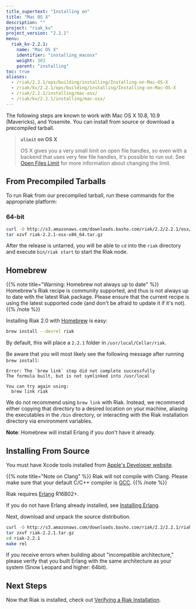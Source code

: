 ```yaml
---
title_supertext: "Installing on"
title: "Mac OS X"
description: ""
project: "riak_kv"
project_version: "2.2.1"
menu:
  riak_kv-2.2.1:
    name: "Mac OS X"
    identifier: "installing_macosx"
    weight: 303
    parent: "installing"
toc: true
aliases:
  - /riak/2.2.1/ops/building/installing/Installing-on-Mac-OS-X
  - /riak/kv/2.2.1/ops/building/installing/Installing-on-Mac-OS-X
  - /riak/2.2.1/installing/mac-osx/
  - /riak/kv/2.2.1/installing/mac-osx/
---
```




[perf open files]: {{<baseurl>}}riak/kv/2.2.1/using/performance/open-files-limit
[install source erlang]: {{<baseurl>}}riak/kv/2.2.1/setup/installing/source/erlang
[install verify]: {{<baseurl>}}riak/kv/2.2.1/setup/installing/verify

The following steps are known to work with Mac OS X 10.8, 10.9
(Mavericks), and Yosemite. You can install from source or download a
precompiled tarball.

> **`ulimit` on OS X**
>
> OS X gives you a very small limit on open file handles, so even with a
backend that uses very few file handles, it's possible to run out. See
[Open Files Limit][perf open files] for more information about changing the limit.


## From Precompiled Tarballs

To run Riak from our precompiled tarball, run these commands for the
appropriate platform:

### 64-bit

```bash
curl -O http://s3.amazonaws.com/downloads.basho.com/riak/2.2/2.2.1/osx/10.8/riak-2.2.1-OSX-x86_64.tar.gz
tar xzvf riak-2.2.1-osx-x86_64.tar.gz
```

After the release is untarred, you will be able to `cd` into the `riak`
directory and execute `bin/riak start` to start the Riak node.

## Homebrew

{{% note title="Warning: Homebrew not always up to date" %}}
Homebrew's Riak recipe is community supported, and thus is not always up to
date with the latest Riak package. Please ensure that the current recipe is
using the latest supported code (and don't be afraid to update it if it's
not).
{{% /note %}}

Installing Riak 2.0 with [Homebrew](http://brew.sh/) is easy:

```bash
brew install --devrel riak
```

By default, this will place a `2.2.1` folder in
`/usr/local/Cellar/riak`.

Be aware that you will most likely see the following message after
running `brew install`:

```
Error: The `brew link` step did not complete successfully
The formula built, but is not symlinked into /usr/local

You can try again using:
  brew link riak
```

We do not recommend using `brew link` with Riak. Instead, we recommend
either copying that directory to a desired location on your machine,
aliasing the executables in the `/bin` directory, or interacting with
the Riak installation directory via environment variables.

**Note**: Homebrew will install Erlang if you don't have it already.

## Installing From Source

You must have Xcode tools installed from [Apple's Developer
website](http://developer.apple.com/).

{{% note title="Note on Clang" %}}
Riak will not compile with Clang. Please make sure that your default C/C++
compiler is [GCC](https://gcc.gnu.org/).
{{% /note %}}

Riak requires [Erlang](http://www.erlang.org/) R16B02+.

If you do not have Erlang already installed, see [Installing Erlang][install source erlang].

Next, download and unpack the source distribution.

```bash
curl -O http://s3.amazonaws.com/downloads.basho.com/riak/2.2/2.2.1/riak-2.2.1.tar.gz
tar zxvf riak-2.2.1.tar.gz
cd riak-2.2.1
make rel
```

If you receive errors when building about "incompatible architecture,"
please verify that you built Erlang with the same architecture as your
system (Snow Leopard and higher: 64bit).

## Next Steps

Now that Riak is installed, check out [Verifying a Riak Installation][install verify].
